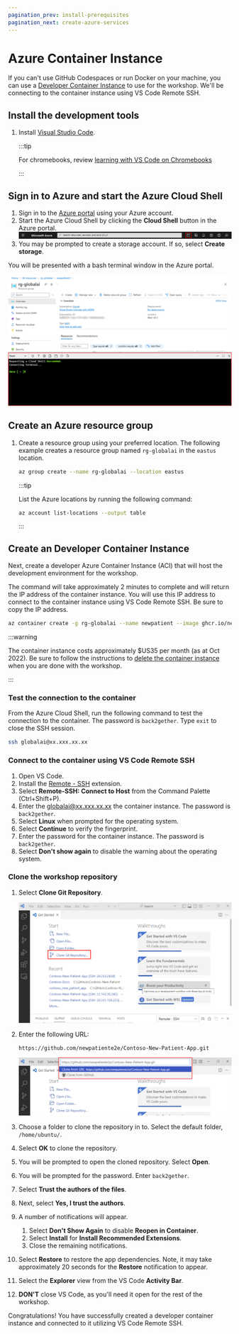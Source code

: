 ```yaml
---
pagination_prev: install-prerequisites
pagination_next: create-azure-services
---
```


# Azure Container Instance

If you can't use GitHub Codespaces or run Docker on your machine, you can use a [Developer Container Instance](https://azure.microsoft.com/products/container-instances?WT.mc_id=aiml-77396-cxa) to use for the workshop. We'll be connecting to the container instance using VS Code Remote SSH.

## Install the development tools

1. Install [Visual Studio Code](https://code.visualstudio.com/?WT.mc_id=aiml-77396-cxa).

    :::tip

    For chromebooks, review [learning with VS Code on Chromebooks](https://code.visualstudio.com/blogs/2020/12/03/chromebook-get-started?WT.mc_id=aiml-77396-cxa)

    :::

## Sign in to Azure and start the Azure Cloud Shell

1. Sign in to the [Azure portal](https://portal.azure.com/?WT.mc_id=aiml-77396-cxa) using your Azure account.
1. Start the Azure Cloud Shell by clicking the **Cloud Shell** button in the Azure portal.
    ![The image shows the cloud shell](./img/cloud_shell.png)
1. You may be prompted to create a storage account. If so, select **Create storage**.

You will be presented with a bash terminal window in the Azure portal.

![The image shows the cloud shell prompt](img/cloud_shell_prompt.png)

## Create an Azure resource group

1. Create a resource group using your preferred location. The following example creates a resource group named `rg-globalai` in the `eastus` location.

    ```bash
    az group create --name rg-globalai --location eastus
    ```

    :::tip

    List the Azure locations by running the following command:

    ```bash
    az account list-locations --output table
    ```

    :::

## Create an Developer Container Instance

Next, create a developer Azure Container Instance (ACI) that will host the development environment for the workshop.

The command will take approximately 2 minutes to complete and will return the IP address of the container instance. You will use this IP address to connect to the container instance using VS Code Remote SSH. Be sure to copy the IP address.

```bash
az container create -g rg-globalai --name newpatient --image ghcr.io/newpatiente2e/contoso-new-patient-app:main --cpu 1 --memory 1.5 --ports 22 --protocol tcp --ip-address public --os-type linux --output jsonc --query "ipAddress.ip"
```

:::warning

The container instance costs approximately $US35 per month (as at Oct 2022). Be sure to follow the instructions to [delete the container instance](../45-clean-up.md) when you are done with the workshop.

:::

### Test the connection to the container

From the Azure Cloud Shell, run the following command to test the connection to the container. The password is `back2gether`. Type `exit` to close the SSH session.

```bash
ssh globalai@xx.xxx.xx.xx
```

### Connect to the container using VS Code Remote SSH

1. Open VS Code.
1. Install the [Remote - SSH](https://marketplace.visualstudio.com/items?itemName=ms-vscode-remote.remote-ssh) extension.
1. Select **Remote-SSH: Connect to Host** from the Command Palette (Ctrl+Shift+P).
1. Enter the globalai@xx.xxx.xx.xx the container instance. The password is `back2gether`.
1. Select **Linux** when prompted for the operating system.
1. Select **Continue** to verify the fingerprint.
1. Enter the password for the container instance. The password is `back2gether`.
1. Select **Don't show again** to disable the warning about the operating system.

### Clone the workshop repository

1. Select **Clone Git Repository**.

    ![The image shows hwo to select clone a repo](img/clone_repository.png)

1. Enter the following URL:

    ```text
    https://github.com/newpatiente2e/Contoso-New-Patient-App.git
    ```

    ![The image shows how to enter the repo url](img/clone_repo_url.png)

1. Choose a folder to clone the repository in to. Select the default folder, `/home/ubuntu/`.
1. Select **OK** to clone the repository.
1. You will be prompted to open the cloned repository. Select **Open**.
1. You will be prompted for the password. Enter `back2gether`.
1. Select **Trust the authors of the files**.
1. Next, select **Yes, I trust the authors**.
1. A number of notifications will appear.
    1. Select **Don't Show Again** to disable **Reopen in Container**.
    1. Select **Install** for **Install Recommended Extensions**.
    1. Close the remaining notifications.
1. Select **Restore** to restore the app dependencies. Note, it may take approximately 20 seconds for the **Restore** notification to appear.
1. Select the **Explorer** view from the VS Code **Activity Bar**.
1. **DON'T** close VS Code, as you'll need it open for the rest of the workshop.

Congratulations! You have successfully created a developer container instance and connected to it utilizing VS Code Remote SSH.
